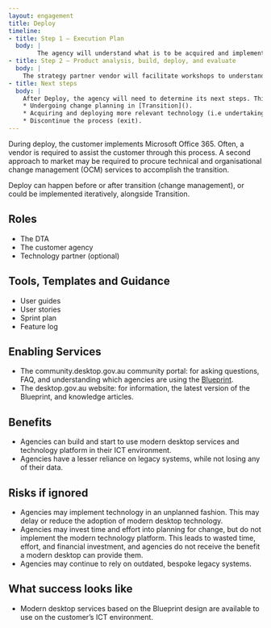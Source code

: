 ```yaml
--- 
layout: engagement 
title: Deploy 
timeline: 
- title: Step 1 – Execution Plan
  body: | 
        The agency will understand what is to be acquired and implemented in their ICT environment.  
- title: Step 2 – Product analysis, build, deploy, and evaluate 
  body: | 
    The strategy partner vendor will facilitate workshops to understand the business and ICT environment that the agency operates in. A [people, process, technology analysis]() will be conducted.  
- title: Next steps  
  body: | 
    After Deploy, the agency will need to determine its next steps. This may include, for example: 
    * Undergoing change planning in [Transition]().  
    * Acquiring and deploying more relevant technology (i.e undertaking Deploy() again and implementing more features). 
    * Discontinue the process (exit).  
--- 
```

During deploy, the customer implements Microsoft Office 365. Often, a vendor is required to assist the customer through this process.  A second approach to market may be required to procure technical and organisational change management (OCM) services to accomplish the transition.  

Deploy can happen before or after transition (change management), or could be implemented iteratively, alongside Transition. 

## Roles 

* The DTA
* The customer agency
* Technology partner (optional) 

## Tools, Templates and Guidance 

* User guides 
* User stories 
* Sprint plan 
* Feature log 

## Enabling Services 

* The community.desktop.gov.au community portal: for asking questions, FAQ, and understanding which agencies are using the [Blueprint](/blueprint).  
* The desktop.gov.au website: for information, the latest version of the Blueprint, and knowledge articles. 

## Benefits 

* Agencies can build and start to use modern desktop services and technology platform in their ICT environment. 
* Agencies have a lesser reliance on legacy systems, while not losing any of their data. 

## Risks if ignored 

* Agencies may implement technology in an unplanned fashion. This may delay or reduce the adoption of modern desktop technology.   
* Agencies may invest time and effort into planning for change, but do not implement the modern technology platform. This leads to wasted time, effort, and financial investment, and agencies do not receive the benefit a modern desktop can provide them.    
* Agencies may continue to rely on outdated, bespoke legacy systems.  

## What success looks like  

* Modern desktop services based on the Blueprint design are available to use on the customer’s ICT environment.  
